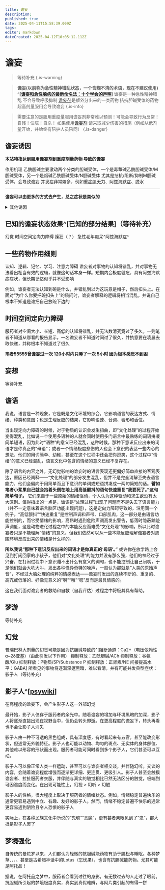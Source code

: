 ```yaml
---
title: 谵妄
description: 
published: true
date: 2025-04-11T15:58:39.009Z
tags: 
editor: markdown
dateCreated: 2025-04-12T10:05:12.112Z
---
```


# 谵妄

>  等待补充
{.is-warning}


>  **谵妄(以前称为急性精神错乱状态，一个含糊不清的术语，现在不建议使用) ^[[谵妄和急性脑病的最新命名法：十个学会的声明](https://pmc.ncbi.nlm.nih.gov/articles/PMC7210231/)]** 
谵妄是一种急性精神错乱 不会导致呼吸抑制
 [谵妄剂](/Drugs/谵妄剂)是额外分出来的一类药物 拮抗胆碱受体的药物 超高剂量服用会导致谵妄
{.is-info}


> 需要注意的是服用重度量服用谵妄剂非常难以预测！可能会导致行为反常！自残！住院！自杀！
如果使用[谵妄剂](/Drugs/谵妄剂) 请采取减少伤害的措施（例如从低剂量开始，并始终有陪护人员陪同）
{.is-danger}



## 谵妄诱因
**本站特指达到服用[谵妄剂](/Drugs/谵妄剂)到重度剂量药物 导致的谵妄**

作用机理
乙酰胆碱主要激动两个分类的胆碱受体，一个是毒蕈碱乙酰胆碱受体/M胆碱受体，另一个是烟碱乙酰胆碱受体/N胆碱受体
尤其是拮抗/阻断/抑制M胆碱受体，会导致谵妄
并发症非常繁多，例如重症肌无力、阿兹海默症、脱水


---

**谵妄可以由更多的方式去产生，总之症状是类似的**
<details>
 <summary>其他诱因</summary>
  
- 食药中毒、病毒细菌感染、阿兹海默症老年痴呆、代谢性中毒（例如肝性脑病）、精神疾病
- 65岁及以上的老年，尤其是患有阿尔茨海默病的
- 认知障碍、痴呆症
- 身体疾病。例如，双心室衰竭、癌症、脑血管疾病
- 感知障碍
- 功能依赖。例如，需要自我护理或行动方面的帮助
- 脱水、营养不良
- 物质使用障碍，包括酒精使用障碍
  
</details>

## 已知的谵妄状态效果^[已知的部分结果]（等待补充）
幻觉 时间空间定向力障碍 躁狂（？） 急性老年痴呆^阿兹海默症^


一些药物作用细则
-
认知、逻辑、记忆、学习、注意力障碍
谵妄者对事物的认知将错乱，并对事物无法看出相当有效的逻辑，就像这句话本身一样。短期内会极度健忘，具有阿兹海默症症状，但长期记忆似乎并不受影响

例如，谵妄者无法认知到碗是什么，并错乱到以为这玩意是帽子，然后扣头上。在面对“为什么你要把碗扣头上”的质问时，谵妄者解释的逻辑将相当混乱，并说自己根本不知道是谁把自己放碗下边的

时间空间定向力障碍
-
服药者对空间大小、长短、高低的认知将错乱，并无法数清究竟过了多久。一则笔者不知道从哪看的报告显示，一名谵妄者不知道时间过了很久，并执意要在凌晨去取快递，并称根本不知道过了很久

**笔者55555曾谵妄过一次 120小时内只睡了一次 5小时 因为根本感觉不到困** 

妄想
-
等待补充

谵语
-
我说，语言是一种现象，它是既是文化环境的综合，它影响语言的表达方式、情绪、种类和意图；也是生理反应的结果，它影响语速、音调、唇形和舌位。

当出现定向力障碍的时候，对于物质的认识会发生扭曲，即“文化处理”的过程开始变得混乱，比如说一个使用多语种的人就会同时使用多门语言中最熟练的词语拼凑简单短语，因为此时“语种”的意义已经混乱，这种时候，那种下意识反应出来的词语才是你真正的“母语”；或者一个情绪极度悲伤的人也会下意识的表达一些内心的想法，他们的用词简单、幼稚，甚至在这个过程中还会把你逗笑，这个过程中“情绪”的意义已经混乱，语言文化中包含的情绪的意义已经不复存在。

除了语言的内容之外，无幻觉影响的谵妄时的语言表现还更偏好简单直接的客观表达，原因已经阐释——“文化处理”的部分发生混乱，但并不是完全消解至失去语言能力，他们会偏向于用简单而且下意识的单词或短语拼凑成一两句简短的话。**譬如笔者小浆果自己就会抱着头倒在地上用高低颤抖的语句快速重复“我要死了。”这句简单句子。** 它们来自于一些原始的情绪驱动，个人认为这种驱动和求生欲没有太大区别。值得指出的一点是，谵语是“处理过程”出现了问题而不是失去了语言能力（并不一定意味着语言脑区功能出现问题），这是定向力障碍导致的，沿用同一个例子。“高低颤抖”“快速重复”是控制声调和声带、口部肌肉，这一部分是由语言功能控制的，而它受情绪的影响，高昂时遇到危险声调高发出警告，低落时隐蔽踪迹声调低，这是动物进化过程之中的本能反应而难受“文化处理”的影响，所以此时谵妄者只是不能理解“情绪”的意义，但我们依然可以从一些本能反应理解谵妄者对周围环境反应出来的情绪是什么样的。 

**所以我说“那种下意识反应出来的词语才是你真正的‘母语’。”** 或许你在放学路上会见到打闹回家的小孩子，他们对“文化处理”的能力并没有那么强，他们的神经过于兴奋，在打闹过程中下意识蹦不出什么有意义的词句，也不能控制让自己闭嘴，于是他们就会大吼大叫，发出各种怪异奇特的噪声，一般认为那就是“人类的原始声音”，不经过大脑处理的纯粹的情感表达——谵妄时发出的连续不断的、重复的、高亢或低落的、好像无意义的“啊”“哦”“嗯”反而是最具情感的。

这在我们面对谵妄者的救助和自救（自我评估）过程之中将极其具有帮助。

梦游
-
等待补充

幻觉
-
普瑞巴林大剂量的幻觉可能是因为抗胆碱导致的^[阻断通道：Ca2+（电压依赖性α~2δ亚基）（由此引发以下作用）
抑制释放：乙酰胆碱/ACh
抑制释放：谷氨酸/Glu
抑制释放：P物质/SP/Substance P
抑制释放：正肾素/NE
间接提高水平：GABA]
所看见的事物将逐渐深邃黑暗，难以看清，并有可能并发典型症状：影子人（等待补充）

影子人^[[psywiki](https://m.psychonautwiki.org/wiki/Shadow_people)]
-
在高程度的谵妄下，会产生影子人这一外部幻觉

最开始，影子人仅存于服药者的余光中。随着谵妄的增加与环境黑暗的加深，影子人将逐渐直接出现在视野当中，但仍会转头即逝。在更高程度的谵妄下，转头再看也不会让影子人消失

影子人由一种不可透的黑色组成，具有深度感，有时看起来有五官，甚至能改变形状，但通常无外貌特征。影子人也可能以动物、均匀的斑点、无实体的身体部位、其他难以形容的形状而出现。服药者可能可同时看到多个影子人，它们甚至可以互动。

影子人可以像正常人类一样运动，甚至可以与谵妄者相交谈，并伴随幻听。交谈的内容，会随着谵妄程度增强而逐渐更详细、更连贯、更吸引人。影子人甚至会触摸谵妄者、拉扯服药者衣服，并伴随与真实的触觉相比已然无法区分的触觉，极端到可因温度而变化。在出现可能性上，幻视 > 幻听 > 幻触

影子人的性格，很大程度上取决于服药者的情绪状态。例如，情绪稳定普遍快乐的通常更容易遇到中立、有趣、友好的影子人。然而，情绪不稳定普遍不快乐的通常更容易遇到阴险且令人恐惧的影子人

实际上，在各种民族文化中所说的“鬼魂”“恶魔”，更有甚者亲眼见到了“鬼”，都大抵是影子人罢了

梦境强化
-
自传统的曼陀罗以来，人们都认为轻微的抗胆碱能药物有助于肌松与睡眠。各种梦草、、、、甚至是古希腊神话中的Lotus（忘忧果），也含有抗胆碱能药物。尤其可能是阿托品！

据说，在阿托品之梦中，服药者会看到过往的身影，有无数过去的人走过了眼前。抗胆碱所引起的梦境极度真实，真实到真假难辨，与阿片类引起的有得一拼
